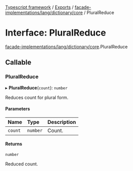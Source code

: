 [Typescript framework](../index.md) / [Exports](../modules.md) / [facade-implementations/lang/dictionary/core](../modules/facade_implementations_lang_dictionary_core.md) / PluralReduce

# Interface: PluralReduce

[facade-implementations/lang/dictionary/core](../modules/facade_implementations_lang_dictionary_core.md).PluralReduce

## Callable

### PluralReduce

▸ **PluralReduce**(`count`): `number`

Reduces count for plural form.

#### Parameters

| Name | Type | Description |
| :------ | :------ | :------ |
| `count` | `number` | Count. |

#### Returns

`number`

Reduced count.
